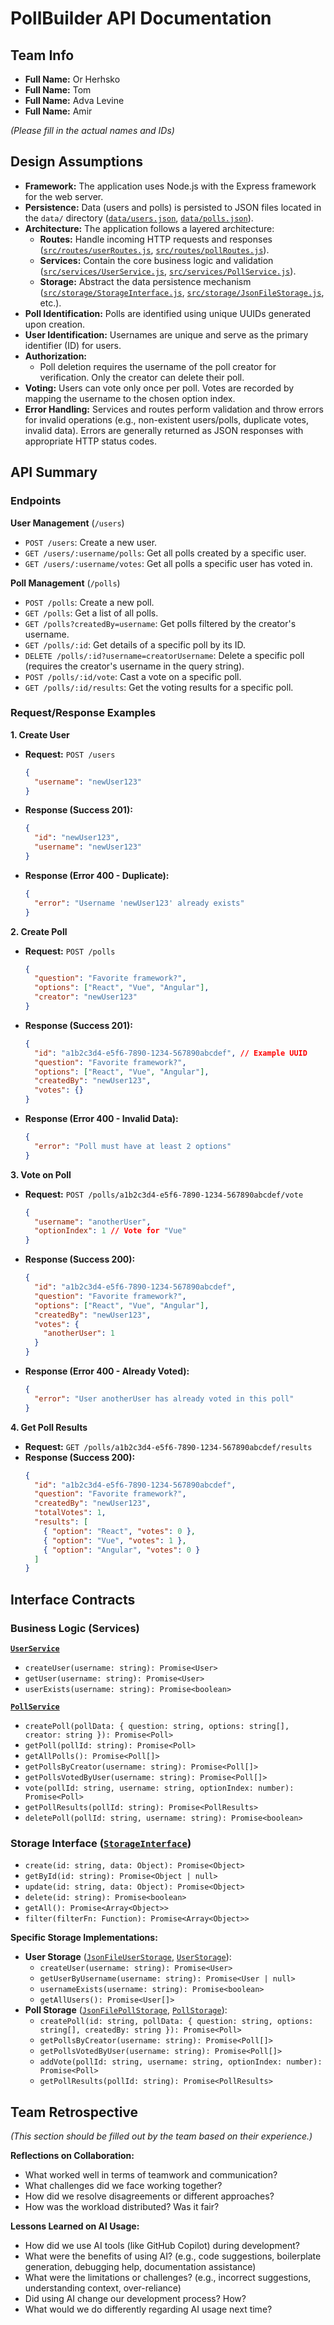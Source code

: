 # PollBuilder API Documentation

## Team Info

*   **Full Name:** Or Herhsko
*   **Full Name:** Tom
*   **Full Name:** Adva Levine
*   **Full Name:** Amir



*(Please fill in the actual names and IDs)*

## Design Assumptions

*   **Framework:** The application uses Node.js with the Express framework for the web server.
*   **Persistence:** Data (users and polls) is persisted to JSON files located in the `data/` directory ([`data/users.json`](data/users.json), [`data/polls.json`](data/polls.json)).
*   **Architecture:** The application follows a layered architecture:
    *   **Routes:** Handle incoming HTTP requests and responses ([`src/routes/userRoutes.js`](src/routes/userRoutes.js), [`src/routes/pollRoutes.js`](src/routes/pollRoutes.js)).
    *   **Services:** Contain the core business logic and validation ([`src/services/UserService.js`](src/services/UserService.js), [`src/services/PollService.js`](src/services/PollService.js)).
    *   **Storage:** Abstract the data persistence mechanism ([`src/storage/StorageInterface.js`](src/storage/StorageInterface.js), [`src/storage/JsonFileStorage.js`](src/storage/JsonFileStorage.js), etc.).
*   **Poll Identification:** Polls are identified using unique UUIDs generated upon creation.
*   **User Identification:** Usernames are unique and serve as the primary identifier (ID) for users.
*   **Authorization:**
    *   Poll deletion requires the username of the poll creator for verification. Only the creator can delete their poll.
*   **Voting:** Users can vote only once per poll. Votes are recorded by mapping the username to the chosen option index.
*   **Error Handling:** Services and routes perform validation and throw errors for invalid operations (e.g., non-existent users/polls, duplicate votes, invalid data). Errors are generally returned as JSON responses with appropriate HTTP status codes.

## API Summary

### Endpoints

**User Management** (`/users`)

*   `POST /users`: Create a new user.
*   `GET /users/:username/polls`: Get all polls created by a specific user.
*   `GET /users/:username/votes`: Get all polls a specific user has voted in.

**Poll Management** (`/polls`)

*   `POST /polls`: Create a new poll.
*   `GET /polls`: Get a list of all polls.
*   `GET /polls?createdBy=username`: Get polls filtered by the creator's username.
*   `GET /polls/:id`: Get details of a specific poll by its ID.
*   `DELETE /polls/:id?username=creatorUsername`: Delete a specific poll (requires the creator's username in the query string).
*   `POST /polls/:id/vote`: Cast a vote on a specific poll.
*   `GET /polls/:id/results`: Get the voting results for a specific poll.

### Request/Response Examples

**1. Create User**

*   **Request:** `POST /users`
    ```json
    {
      "username": "newUser123"
    }
    ```
*   **Response (Success 201):**
    ```json
    {
      "id": "newUser123",
      "username": "newUser123"
    }
    ```
*   **Response (Error 400 - Duplicate):**
    ```json
    {
      "error": "Username 'newUser123' already exists"
    }
    ```

**2. Create Poll**

*   **Request:** `POST /polls`
    ```json
    {
      "question": "Favorite framework?",
      "options": ["React", "Vue", "Angular"],
      "creator": "newUser123"
    }
    ```
*   **Response (Success 201):**
    ```json
    {
      "id": "a1b2c3d4-e5f6-7890-1234-567890abcdef", // Example UUID
      "question": "Favorite framework?",
      "options": ["React", "Vue", "Angular"],
      "createdBy": "newUser123",
      "votes": {}
    }
    ```
*   **Response (Error 400 - Invalid Data):**
    ```json
    {
      "error": "Poll must have at least 2 options"
    }
    ```

**3. Vote on Poll**

*   **Request:** `POST /polls/a1b2c3d4-e5f6-7890-1234-567890abcdef/vote`
    ```json
    {
      "username": "anotherUser",
      "optionIndex": 1 // Vote for "Vue"
    }
    ```
*   **Response (Success 200):**
    ```json
    {
      "id": "a1b2c3d4-e5f6-7890-1234-567890abcdef",
      "question": "Favorite framework?",
      "options": ["React", "Vue", "Angular"],
      "createdBy": "newUser123",
      "votes": {
        "anotherUser": 1
      }
    }
    ```
*   **Response (Error 400 - Already Voted):**
    ```json
    {
      "error": "User anotherUser has already voted in this poll"
    }
    ```

**4. Get Poll Results**

*   **Request:** `GET /polls/a1b2c3d4-e5f6-7890-1234-567890abcdef/results`
*   **Response (Success 200):**
    ```json
    {
      "id": "a1b2c3d4-e5f6-7890-1234-567890abcdef",
      "question": "Favorite framework?",
      "createdBy": "newUser123",
      "totalVotes": 1,
      "results": [
        { "option": "React", "votes": 0 },
        { "option": "Vue", "votes": 1 },
        { "option": "Angular", "votes": 0 }
      ]
    }
    ```

## Interface Contracts

### Business Logic (Services)

**[`UserService`](src/services/UserService.js)**

*   `createUser(username: string): Promise<User>`
*   `getUser(username: string): Promise<User>`
*   `userExists(username: string): Promise<boolean>`

**[`PollService`](src/services/PollService.js)**

*   `createPoll(pollData: { question: string, options: string[], creator: string }): Promise<Poll>`
*   `getPoll(pollId: string): Promise<Poll>`
*   `getAllPolls(): Promise<Poll[]>`
*   `getPollsByCreator(username: string): Promise<Poll[]>`
*   `getPollsVotedByUser(username: string): Promise<Poll[]>`
*   `vote(pollId: string, username: string, optionIndex: number): Promise<Poll>`
*   `getPollResults(pollId: string): Promise<PollResults>`
*   `deletePoll(pollId: string, username: string): Promise<boolean>`

### Storage Interface ([`StorageInterface`](src/storage/StorageInterface.js))

*   `create(id: string, data: Object): Promise<Object>`
*   `getById(id: string): Promise<Object | null>`
*   `update(id: string, data: Object): Promise<Object>`
*   `delete(id: string): Promise<boolean>`
*   `getAll(): Promise<Array<Object>>`
*   `filter(filterFn: Function): Promise<Array<Object>>`

**Specific Storage Implementations:**

*   **User Storage** ([`JsonFileUserStorage`](src/storage/JsonFileUserStorage.js), [`UserStorage`](src/storage/UserStorage.js)):
    *   `createUser(username: string): Promise<User>`
    *   `getUserByUsername(username: string): Promise<User | null>`
    *   `usernameExists(username: string): Promise<boolean>`
    *   `getAllUsers(): Promise<User[]>`
*   **Poll Storage** ([`JsonFilePollStorage`](src/storage/JsonFilePollStorage.js), [`PollStorage`](src/storage/PollStorage.js)):
    *   `createPoll(id: string, pollData: { question: string, options: string[], createdBy: string }): Promise<Poll>`
    *   `getPollsByCreator(username: string): Promise<Poll[]>`
    *   `getPollsVotedByUser(username: string): Promise<Poll[]>`
    *   `addVote(pollId: string, username: string, optionIndex: number): Promise<Poll>`
    *   `getPollResults(pollId: string): Promise<PollResults>`

## Team Retrospective

*(This section should be filled out by the team based on their experience.)*

**Reflections on Collaboration:**

*   What worked well in terms of teamwork and communication?
*   What challenges did we face working together?
*   How did we resolve disagreements or different approaches?
*   How was the workload distributed? Was it fair?

**Lessons Learned on AI Usage:**

*   How did we use AI tools (like GitHub Copilot) during development?
*   What were the benefits of using AI? (e.g., code suggestions, boilerplate generation, debugging help, documentation assistance)
*   What were the limitations or challenges? (e.g., incorrect suggestions, understanding context, over-reliance)
*   Did using AI change our development process? How?
*   What would we do differently regarding AI usage next time?
